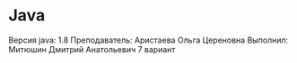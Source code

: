 # Java
Версия java: 1.8
Преподаватель: Аристаева Ольга Цереновна
Выполнил: Митюшин Дмитрий Анатольевич 
7 вариант
